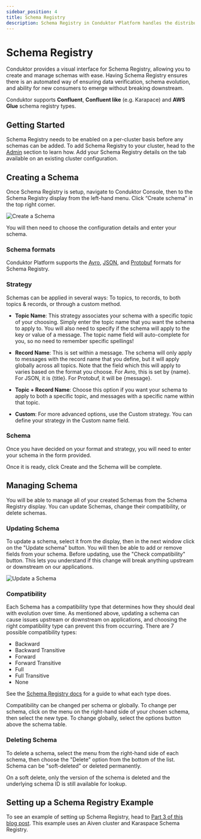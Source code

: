 ```yaml
---
sidebar_position: 4
title: Schema Registry
description: Schema Registry in Conduktor Platform handles the distribution and synchronization of schemas to the producer and consumer for Kafka.
---
```


# Schema Registry

Conduktor provides a visual interface for Schema Registry, allowing you to create and manage schemas with ease. Having Schema Registry ensures there is an automated way of ensuring data verification, schema evolution, and ability for new consumers to emerge without breaking downstream.

Conduktor supports **Confluent**, **Confluent like** (e.g. Karapace) and **AWS Glue** schema registry types.

## Getting Started

Schema Registry needs to be enabled on a per-cluster basis before any schemas can be added. To add Schema Registry to your cluster, head to the [Admin](../../settings/managing-clusters) section to learn how. Add your Schema Registry details on the tab available on an existing cluster configuration.

## Creating a Schema

Once Schema Registry is setup, navigate to Conduktor Console, then to the Schema Registry display from the left-hand menu. Click “Create schema” in the top right corner.

![Create a Schema](/img/console/create-schema.png)

You will then need to choose the configuration details and enter your schema.

### Schema formats

Conduktor Platform supports the [Avro](https://avro.apache.org/docs/current/spec.html), [JSON](https://json-schema.org/), and [Protobuf](https://developers.google.com/protocol-buffers/) formats for Schema Registry.

### Strategy

Schemas can be applied in several ways: To topics, to records, to both topics & records, or through a custom method.

- **Topic Name**: This strategy associates your schema with a specific topic of your choosing. Simply enter the topic name that you want the schema to apply to. You will also need to specify if the schema will apply to the key or value of a message. The topic name field will auto-complete for you, so no need to remember specific spellings!

- **Record Name**: This is set within a message. The schema will only apply to messages with the record name that you define, but it will apply globally across all topics. Note that the field which this will apply to varies based on the format you choose. For Avro, this is set by {name}. For JSON, it is {title}. For Protobuf, it will be {message}.

- **Topic + Record Name**: Choose this option if you want your schema to apply to both a specific topic, and messages with a specific name within that topic.

- **Custom**: For more advanced options, use the Custom strategy. You can define your strategy in the Custom name field.

### Schema

Once you have decided on your format and strategy, you will need to enter your schema in the form provided.

Once it is ready, click Create and the Schema will be complete.

## Managing Schema

You will be able to manage all of your created Schemas from the Schema Registry display. You can update Schemas, change their compatibility, or delete schemas.

### Updating Schema

To update a schema, select it from the display, then in the next window click on the "Update schema" button. You will then be able to add or remove fields from your schema. Before updating, use the "Check compatibility" button. This lets you understand if this change will break anything upstream or downstream on our applications.

![Update a Schema](/img/console/update-schema.png)

### Compatibility

Each Schema has a compatibility type that determines how they should deal with evolution over time. As mentioned above, updating a schema can cause issues upstream or downstream on applications, and choosing the right compatibility type can prevent this from occurring. There are 7 possible compatibility types:

- Backward
- Backward Transitive
- Forward
- Forward Transitive
- Full
- Full Transitive
- None

See the [Schema Registry docs](https://docs.confluent.io/platform/current/schema-registry/avro.html#summary) for a guide to what each type does.

Compatibility can be changed per schema or globally. To change per schema, click on the menu on the right-hand side of your chosen schema, then select the new type. To change globally, select the options button above the schema table.

### Deleting Schema

To delete a schema, select the menu from the right-hand side of each schema, then choose the "Delete" option from the bottom of the list. Schema can be "soft-deleted" or deleted permanently.

On a soft delete, only the version of the schema is deleted and the underlying schema ID is still available for lookup.

## Setting up a Schema Registry Example

To see an example of setting up Schema Registry, head to [Part 3 of this blog post](https://www.conduktor.io/blog/what-is-the-schema-registry-and-why-do-you-need-to-use-it). This example uses an Aiven cluster and Karaspace Schema Registry.
